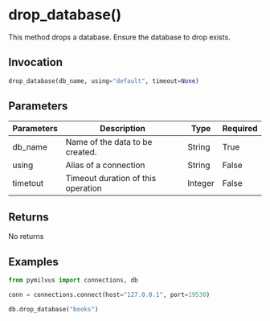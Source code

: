 # drop_database()

This method drops a database. Ensure the database to drop exists.

## Invocation

```python
drop_database(db_name, using="default", timeout=None)
```

## Parameters

| Parameters | Description                        | Type    | Required |
|------------|------------------------------------|---------|----------|
| db_name    | Name of the data to be created.    | String  | True     |
| using      | Alias of a connection              | String  | False    |
| timetout   | Timeout duration of this operation | Integer | False    |

## Returns

No returns

## Examples

```python
from pymilvus import connections, db

conn = connections.connect(host="127.0.0.1", port=19530)

db.drop_database("books")
```

